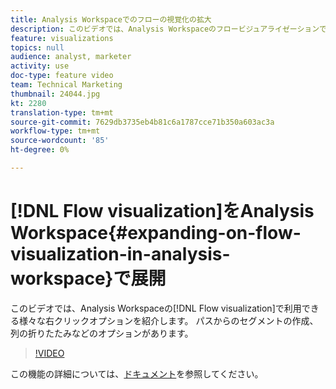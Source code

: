 ```yaml
---
title: Analysis Workspaceでのフローの視覚化の拡大
description: このビデオでは、Analysis Workspaceのフロービジュアライゼーションで使用できる様々な右クリックオプションを示します。 パスからのセグメントの作成、列の折りたたみなどのオプションがあります。
feature: visualizations
topics: null
audience: analyst, marketer
activity: use
doc-type: feature video
team: Technical Marketing
thumbnail: 24044.jpg
kt: 2280
translation-type: tm+mt
source-git-commit: 7629db3735eb4b81c6a1787cce71b350a603ac3a
workflow-type: tm+mt
source-wordcount: '85'
ht-degree: 0%

---
```



# [!DNL Flow visualization]をAnalysis Workspace{#expanding-on-flow-visualization-in-analysis-workspace}で展開

このビデオでは、Analysis Workspaceの[!DNL Flow visualization]で利用できる様々な右クリックオプションを紹介します。 パスからのセグメントの作成、列の折りたたみなどのオプションがあります。

>[!VIDEO](https://video.tv.adobe.com/v/24044/?quality=12)

この機能の詳細については、[ドキュメント](https://experienceleague.adobe.com/docs/analytics/analyze/analysis-workspace/visualizations/flow/flow.html?lang=en#analysis-workspace)を参照してください。

